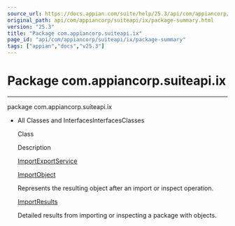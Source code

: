```yaml
---
source_url: https://docs.appian.com/suite/help/25.3/api/com/appiancorp/suiteapi/ix/package-summary.html
original_path: api/com/appiancorp/suiteapi/ix/package-summary.html
version: "25.3"
title: "Package com.appiancorp.suiteapi.ix"
page_id: "api/com/appiancorp/suiteapi/ix/package-summary"
tags: ["appian","docs","v25.3"]
---
```



# Package com.appiancorp.suiteapi.ix

* * *

package com.appiancorp.suiteapi.ix

-   All Classes and InterfacesInterfacesClasses

    Class

    Description

    [ImportExportService](ImportExportService.html "interface in com.appiancorp.suiteapi.ix")

    [ImportObject](ImportObject.html "class in com.appiancorp.suiteapi.ix")

    Represents the resulting object after an import or inspect operation.

    [ImportResults](ImportResults.html "class in com.appiancorp.suiteapi.ix")

    Detailed results from importing or inspecting a package with objects.
